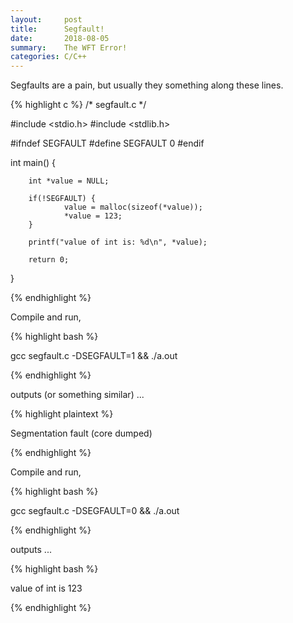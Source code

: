 ```yaml
---
layout:     post
title:      Segfault! 
date:       2018-08-05
summary:    The WFT Error!
categories: C/C++
---
```


Segfaults are a pain, but usually they something along these lines.


{% highlight c %}
/* segfault.c */

#include <stdio.h>
#include <stdlib.h>


#ifndef SEGFAULT
#define SEGFAULT 0
#endif


int
main() {

        int *value = NULL;

        if(!SEGFAULT) {
                value = malloc(sizeof(*value));
                *value = 123;
        }

        printf("value of int is: %d\n", *value);

        return 0;
}

{% endhighlight %}

Compile and run, 

{% highlight bash %}

gcc segfault.c -DSEGFAULT=1 && ./a.out

{% endhighlight %}

outputs (or something similar) ...


{% highlight plaintext %}

Segmentation fault (core dumped)

{% endhighlight %}


Compile and run,

{% highlight bash %}

gcc segfault.c -DSEGFAULT=0 && ./a.out

{% endhighlight %}

outputs ...

{% highlight bash %}

value of int is 123

{% endhighlight %}
